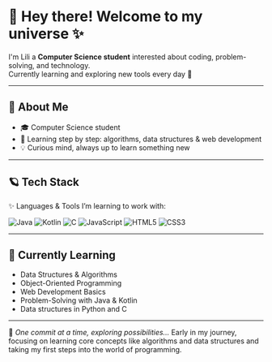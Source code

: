 # 🌌 Hey there! Welcome to my universe ✨

I'm Lili a **Computer Science student** interested about coding, problem-solving, and technology.  
Currently learning and exploring new tools every day 🚀

---

## 🌠 About Me
- 🎓 Computer Science student
- 🌱 Learning step by step: algorithms, data structures & web development
- 💡 Curious mind, always up to learn something new

---

## 🪐 Tech Stack

✨ Languages & Tools I’m learning to work with:  

![Java](https://img.shields.io/badge/Java-ED8B00?style=for-the-badge&logo=openjdk&logoColor=white)
![Kotlin](https://img.shields.io/badge/Kotlin-7F52FF?style=for-the-badge&logo=kotlin&logoColor=white)
![C](https://img.shields.io/badge/C-00599C?style=for-the-badge&logo=c&logoColor=white)
![JavaScript](https://img.shields.io/badge/JavaScript-F7DF1E?style=for-the-badge&logo=javascript&logoColor=black)
![HTML5](https://img.shields.io/badge/HTML5-E34F26?style=for-the-badge&logo=html5&logoColor=white)
![CSS3](https://img.shields.io/badge/CSS3-1572B6?style=for-the-badge&logo=css3&logoColor=white)

---

## 📘 Currently Learning
- Data Structures & Algorithms
- Object-Oriented Programming
- Web Development Basics
- Problem-Solving with Java & Kotlin
- Data structures in Python and C

---

🌠 *One commit at a time, exploring possibilities...*
Early in my journey, focusing on learning core concepts like algorithms and data structures and taking my first steps into the world of programming.
